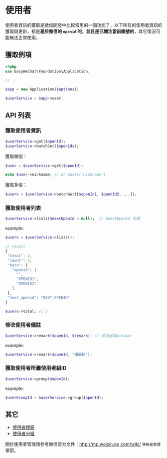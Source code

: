 # 使用者


使用者資訊的獲取是微信開發中比較常用的一個功能了，以下所有的使用者資訊的獲取與更新，都是**基於微信的 `openid` 的，並且是已關注當前賬號的**，其它情況可能無法正常使用。

## 獲取例項

```php
<?php
use EasyWeChat\Foundation\Application;

// ...

$app = new Application($options);

$userService = $app->user;
```

## API 列表

### 獲取使用者資訊

```php
$userService->get($openId);
$userService->batchGet($openIds);
```

獲取單個：

```php
$user = $userService->get($openId);

echo $user->nickname; // or $user['nickname']
```

獲取多個：

```php
$users = $userService->batchGet([$openId1, $openId2, ...]);
```

### 獲取使用者列表

```php
$userService->lists($nextOpenId = null);  // $nextOpenId 可選
```

 example:

 ```php
 $users = $userService->lists();

 // result
 {
  "total": 2,
  "count": 2,
  "data": {
    "openid": [
      "",
      "OPENID1",
      "OPENID2"
    ]
  },
  "next_openid": "NEXT_OPENID"
}

$users->total; // 2
 ```

### 修改使用者備註

```php
$userService->remark($openId, $remark); // 成功返回boolean
```

example:

```php
$userService->remark($openId, "殭屍粉");
```

### 獲取使用者所屬使用者組ID

```php
$userService->group($openId);
```

example:

```php
$userGroupId = $userService->group($openId);
```

## 其它

- [使用者標籤](user-tag.html)
- [使用者分組](user-group.html)

關於使用者管理請參考微信官方文件：http://mp.weixin.qq.com/wiki/ `使用者管理` 章節。